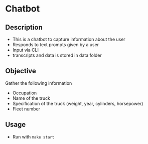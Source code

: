 # Chatbot

## Description
- This is a chatbot to capture information about the user
- Responds to text prompts given by a user
- Input via CLI
- transcripts and data is stored in data folder

## Objective 
Gather the following information
  - Occupation 
  - Name of the truck
  - Specification of the truck (weight, year, cylinders, horsepower)
  - Fleet number
  
## Usage
- Run with `make start`
